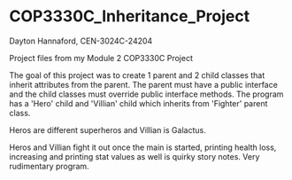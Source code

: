 # COP3330C_Inheritance_Project
Dayton Hannaford, CEN-3024C-24204

Project files from my Module 2 COP3330C Project

The goal of this project was to create 1 parent and 2 child classes that inherit attributes from the parent. The parent must have a public interface and the child classes must override public interface methods.
The program has a 'Hero' child and 'Villian' child which inherits from 'Fighter' parent class.

Heros are different superheros and Villian is Galactus.

Heros and Villian fight it out once the main is started, printing health loss, increasing and printing stat values as well is quirky story notes. Very rudimentary program.
